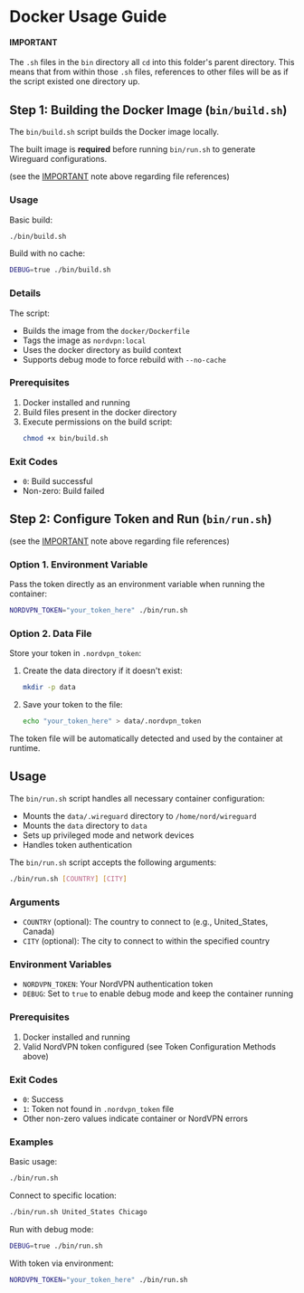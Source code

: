 # Docker Usage Guide

#### IMPORTANT

The `.sh` files in the `bin` directory all `cd` into this folder's parent directory. This means that from within those `.sh` files, references to other files will be as if the script existed one directory up.

## Step 1: Building the Docker Image (`bin/build.sh`)

The `bin/build.sh` script builds the Docker image locally. 

The built image is **required** before running `bin/run.sh` to generate Wireguard configurations.

(see the [IMPORTANT](#important) note above regarding file references)

### Usage

Basic build:
```bash
./bin/build.sh
```

Build with no cache:
```bash
DEBUG=true ./bin/build.sh
```

### Details

The script:
- Builds the image from the `docker/Dockerfile`
- Tags the image as `nordvpn:local`
- Uses the docker directory as build context
- Supports debug mode to force rebuild with `--no-cache`

### Prerequisites

1. Docker installed and running
2. Build files present in the docker directory
3. Execute permissions on the build script:
   ```bash
   chmod +x bin/build.sh
   ```

### Exit Codes

- `0`: Build successful
- Non-zero: Build failed

## Step 2: Configure Token and Run (`bin/run.sh`)

(see the [IMPORTANT](#important) note above regarding file references)

### Option 1. Environment Variable

Pass the token directly as an environment variable when running the container:

```bash
NORDVPN_TOKEN="your_token_here" ./bin/run.sh
```

### Option 2. Data File

Store your token in `.nordvpn_token`:

1. Create the data directory if it doesn't exist:
   ```bash
   mkdir -p data
   ```

2. Save your token to the file:
   ```bash
   echo "your_token_here" > data/.nordvpn_token
   ```

The token file will be automatically detected and used by the container at runtime.

## Usage

The `bin/run.sh` script handles all necessary container configuration:

- Mounts the `data/.wireguard` directory to `/home/nord/wireguard`
- Mounts the `data` directory to `data`
- Sets up privileged mode and network devices
- Handles token authentication

The `bin/run.sh` script accepts the following arguments:

```bash
./bin/run.sh [COUNTRY] [CITY]
```

### Arguments

- `COUNTRY` (optional): The country to connect to (e.g., United_States, Canada)
- `CITY` (optional): The city to connect to within the specified country

### Environment Variables

- `NORDVPN_TOKEN`: Your NordVPN authentication token
- `DEBUG`: Set to `true` to enable debug mode and keep the container running

### Prerequisites

1. Docker installed and running
2. Valid NordVPN token configured (see Token Configuration Methods above)

### Exit Codes

- `0`: Success
- `1`: Token not found in `.nordvpn_token` file
- Other non-zero values indicate container or NordVPN errors

### Examples

Basic usage:
```bash
./bin/run.sh
```

Connect to specific location:
```bash
./bin/run.sh United_States Chicago
```

Run with debug mode:
```bash
DEBUG=true ./bin/run.sh
```

With token via environment:
```bash
NORDVPN_TOKEN="your_token_here" ./bin/run.sh
```
